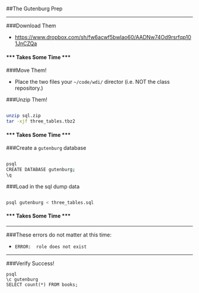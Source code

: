 ##The Gutenburg Prep

---


###Download Them
- https://www.dropbox.com/sh/fw6acwf5bwlao60/AADNw74Od9rsrfqp101JnCZQa

#### *** Takes Some Time ***

###Move Them!
- Place the two files your `~/code/wdi/` director (i.e. NOT the class repository.)

###Unzip Them!

```bash

unzip sql.zip
tar -xjf three_tables.tbz2
```

#### *** Takes Some Time ***


###Create a `gutenburg` database

```bash

psql
CREATE DATABASE gutenburg;
\q
```

###Load in the sql dump data

```bash

psql gutenburg < three_tables.sql
```

#### *** Takes Some Time ***

---

###These errors do not matter at this time:
- `ERROR:  role does not exist`

---

###Verify Success!

```
psql
\c gutenburg
SELECT count(*) FROM books;

```
